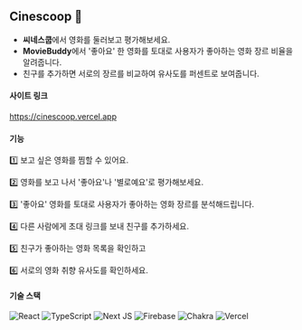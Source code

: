 ## Cinescoop 🧁 
- **씨네스쿱**에서 영화를 둘러보고 평가해보세요.
- **MovieBuddy**에서 '좋아요' 한 영화를 토대로 사용자가 좋아하는 영화 장르 비율을 알려줍니다.
- 친구를 추가하면 서로의 장르를 비교하여 유사도를 퍼센트로 보여줍니다.
#### 사이트 링크
https://cinescoop.vercel.app
#### 기능
1️⃣ 보고 싶은 영화를 찜할 수 있어요.

2️⃣ 영화를 보고 나서 '좋아요'나 '별로예요'로 평가해보세요.

3️⃣ '좋아요' 영화를 토대로 사용자가 좋아하는 영화 장르를 분석해드립니다.

4️⃣ 다른 사람에게 초대 링크를 보내 친구를 추가하세요.

5️⃣ 친구가 좋아하는 영화 목록을 확인하고

6️⃣ 서로의 영화 취향 유사도를 확인하세요.  
#### 기술 스택
![React](https://img.shields.io/badge/react-%2320232a.svg?style=for-the-badge&logo=react&logoColor=%2361DAFB)
![TypeScript](https://img.shields.io/badge/typescript-%23007ACC.svg?style=for-the-badge&logo=typescript&logoColor=white)
![Next JS](https://img.shields.io/badge/Next-black?style=for-the-badge&logo=next.js&logoColor=white)
![Firebase](https://img.shields.io/badge/firebase-%23039BE5.svg?style=for-the-badge&logo=firebase)
![Chakra](https://img.shields.io/badge/chakra-%234ED1C5.svg?style=for-the-badge&logo=chakraui&logoColor=white)
![Vercel](https://img.shields.io/badge/vercel-%23000000.svg?style=for-the-badge&logo=vercel&logoColor=white)
